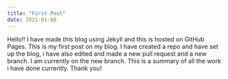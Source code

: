 ```yaml
---
title: "First Post"
date: 2021-01-08
---
```


Hello!!
I have made this blog using Jekyll and this is hosted on GitHub Pages.
This is my first post on my blog.
I have created a repo and have set up the blog, i have also edited and made a new pull request and a new branch.
I am currently on the new branch.
This is a summary of all the work i have done currently.
Thank you!
